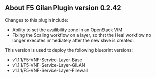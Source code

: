 ## About F5 Gilan Plugin version 0.2.42
Changes to this plugin include:

- Ability to set the availibility zone in an OpenStack VIM 
- Fixing the Scaling workflow on a layer, so that the Heal workflow no longer executes immediately after the new slave is created.


This version is used to deploy the following blueprint versions:

- v1.1.1/F5-VNF-Service-Layer-Base
- v1.1.1/F5-VNF-Service-Layer-GiLAN
- v1.1.1/F5-VNF-Service-Layer-Firewall
